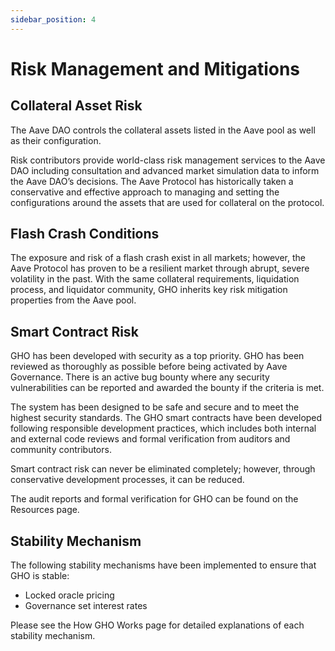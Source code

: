 ```yaml
---
sidebar_position: 4
---
```


# Risk Management and Mitigations

## Collateral Asset Risk

The Aave DAO controls the collateral assets listed in the Aave pool as well as their configuration.

Risk contributors provide world-class risk management services to the Aave DAO including consultation and advanced market simulation data to inform the Aave DAO’s decisions. The Aave Protocol has historically taken a conservative and effective approach to managing and setting the configurations around the assets that are used for collateral on the protocol.

## Flash Crash Conditions

The exposure and risk of a flash crash exist in all markets; however, the Aave Protocol has proven to be a resilient market through abrupt, severe volatility in the past. With the same collateral requirements, liquidation process, and liquidator community, GHO inherits key risk mitigation properties from the Aave pool.

## Smart Contract Risk

GHO has been developed with security as a top priority. GHO has been reviewed as thoroughly as possible before being activated by Aave Governance. There is an active bug bounty where any security vulnerabilities can be reported and awarded the bounty if the criteria is met.

The system has been designed to be safe and secure and to meet the highest security standards. The GHO smart contracts have been developed following responsible development practices, which includes both internal and external code reviews and formal verification from auditors and community contributors.

Smart contract risk can never be eliminated completely; however, through conservative development processes, it can be reduced.

The audit reports and formal verification for GHO can be found on the Resources page.

## Stability Mechanism

The following stability mechanisms have been implemented to ensure that GHO is stable:

- Locked oracle pricing
- Governance set interest rates

Please see the How GHO Works page for detailed explanations of each stability mechanism.
